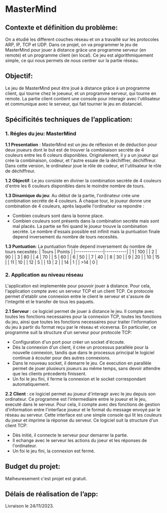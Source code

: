 # MasterMind

## Contexte et définition du problème:
On a étudié les different couches réseau et on a travaillé sur les protocoles ARP, IP, TCP et UDP. Dans ce projet, on va programmer le jeu de MasterMind pour jouer à distance grâce une programme serveur (en remote) et un programme client (en local). Ce jeu est algorithmiquement simple, ce qui nous permets de nous centrer sur la partie réseau.


## Objectif:
Le jeu de MasterMind peut être joué à distance grâce à un programme client, qui tourne chez le joeueur, et un programme serveur, qui tourne en remote. La partie client contient une console pour interagir avec l'utilisateur et communique avec le serveur, qui fait tourner le jeu en distanciel.

## Spécificités techniques de l’application:
### 1. Régles du jeu: MasterMind
**1.1 Presentation** : MasterMind est un jeu  de réflexion et de déduction pour deux joueurs dont le but est de trouver la combinaison secréte de 4 couleurs entre les 6 coleurs disponibles. Originalement, il y a un joueur qui crée la combinaison, codeur, et l'autre essaie de la déchiffrer, déchiffreur. Dans cette version, le ordinateur joue le rôle de codeur, et l'utilisateur le rôle de déchiffreur.

**1.2 Objectif**: Le jeu consiste en diviner la combination secrète de 4 couleurs d'entre les 6 couleurs disponibles dans le moindre nombre de tours.

**1.3 Dinamique du jeu**: Au début de la partie, l'ordinateur crée une combination secréte de 4 couleurs. À chaque tour, le joueur donne une combination de 4 couleurs, après laquelle l'ordinateur va repondre :
- Combien couleurs sont dans la bonne place. 
- Combien couleurs sont présents dans la combination secrète mais sont mal placés.
La partie se fini quand le joueur trouve la combination secrète. Le nombre d'essais possible est infinit mais la puntuation finale depend inversement du nombre de tours necesités.

**1.3 Puntuation**: La puntuation finale depend inversement du nombre de tours necesités:
| Tours         | Points     |
|--------------|-----------|
| 1 | 100     |
| 2      | 90  |
| 3      | 80  |
| 4      | 70  |
| 5      | 60  |
| 6      | 50  |
| 7      | 40  |
| 8      | 30  |
| 9      | 20  |
| 10      | 15  |
| 11      | 10  |
| 12      | 5  |
| 13      | 2  |
| 14      | 1  |
| >14      | 0  |

### 2. Application au niveau réseau
L'application est implementée pour pouvoir jouer à distance. Pour cela, l'application compte avec un serveur TCP et un client TCP. Ce protocole permet d'etablir une connexion entre le client le serveur et s'assure de l'integrité et le transfer de tous les paquets.

**2.1 Serveur** : ce logiciel permet de jouer à distance le jeu. Il compte avec toutes les fonctions necessaires pour la connexion TCP, toutes les fonctions du jeu, ainsi que toutes les fonctions necessaires pour traiter l'information du jeu à partir du format reçu par le réseau et viceversa. En particulier, ce programme suit la structure d'un serveur pour protocole TCP:
- Configuration d'un port pour créer un socket d'écoute.
- Dès la connexion d'un client, il crée un processus parallèle pour la nouvelle connexion, tandis que dans le processus principal le logiciel continue à écouter pour des autres connexions.
- Dans le nouveau socket, il demarre le jeu. Ce execution en parallèle permet de jouer plusieurs joueurs au même temps, sans devoir attendre que les clients précedents finissent.
- Un foi le jeu fini, il ferme la connexion et le socket correspondant automatiquement.

**2.2 Client** : ce logiciel permet au joueur d'interagir avec le jeu depuis son ordinateur. Ce programme est l'intermediaire entre le joueur et le jeu, executé dans le serveur. Pour cela, il compte avec des fonctions de gestion d'information entre l'interface joueur et le format du message envoyé par le réseau au serveur. Cette interface est une simple console qui lit les couleurs du joeur et imprime la réponse du serveur. Ce logiciel suit la structure d'un client TCP:
- Dès initié, il connecte le serveur pour demarrer la partie.
- Il echange avec le serveur les actions du joeur et les réponses de l'ordinateur.
- Un foi le jeu fini, la connexion est fermé.

## Budget du projet:
Malheuresement c'est projet est gratuit.

## Délais de réalisation de l’app:
Livraison le 24/11/2023.

